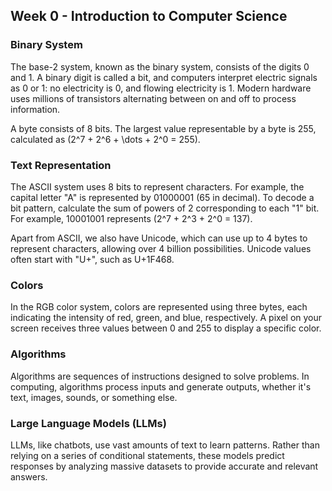 ## Week 0 - Introduction to Computer Science

### Binary System

The base-2 system, known as the binary system, consists of the digits 0 and 1. A binary digit is called a bit, and computers interpret electric signals as 0 or 1: no electricity is 0, and flowing electricity is 1. Modern hardware uses millions of transistors alternating between on and off to process information.

A byte consists of 8 bits. The largest value representable by a byte is 255, calculated as \(2^7 + 2^6 + \dots + 2^0 = 255\).

### Text Representation

The ASCII system uses 8 bits to represent characters. For example, the capital letter "A" is represented by 01000001 (65 in decimal). To decode a bit pattern, calculate the sum of powers of 2 corresponding to each "1" bit. For example, 10001001 represents \(2^7 + 2^3 + 2^0 = 137\).

Apart from ASCII, we also have Unicode, which can use up to 4 bytes to represent characters, allowing over 4 billion possibilities. Unicode values often start with "U+", such as U+1F468.

### Colors

In the RGB color system, colors are represented using three bytes, each indicating the intensity of red, green, and blue, respectively. A pixel on your screen receives three values between 0 and 255 to display a specific color.

### Algorithms

Algorithms are sequences of instructions designed to solve problems. In computing, algorithms process inputs and generate outputs, whether it's text, images, sounds, or something else.

### Large Language Models (LLMs)

LLMs, like chatbots, use vast amounts of text to learn patterns. Rather than relying on a series of conditional statements, these models predict responses by analyzing massive datasets to provide accurate and relevant answers.
